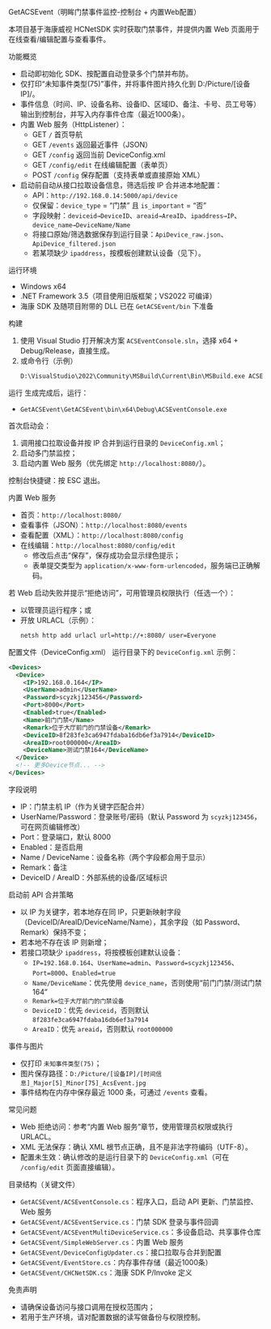 GetACSEvent（明眸门禁事件监控-控制台 + 内置Web配置）

本项目基于海康威视 HCNetSDK 实时获取门禁事件，并提供内置 Web 页面用于在线查看/编辑配置与查看事件。

功能概览
- 启动即初始化 SDK、按配置自动登录多个门禁并布防。
- 仅打印“未知事件类型(75)”事件，并将事件图片持久化到 D:/Picture/[设备IP]/。
- 事件信息（时间、IP、设备名称、设备ID、区域ID、备注、卡号、员工号等）输出到控制台，并写入内存事件仓库（最近1000条）。
- 内置 Web 服务（HttpListener）：
  - GET `/` 首页导航
  - GET `/events` 返回最近事件（JSON）
  - GET `/config` 返回当前 DeviceConfig.xml
  - GET `/config/edit` 在线编辑配置（表单页）
  - POST `/config` 保存配置（支持表单或直接原始 XML）
- 启动前自动从接口拉取设备信息，筛选后按 IP 合并进本地配置：
  - API：`http://192.168.0.14:5000/api/device`
  - 仅保留：`device_type` = “门禁” 且 `is_important` = “否”
  - 字段映射：`deviceid→DeviceID`、`areaid→AreaID`、`ipaddress→IP`、`device_name→DeviceName/Name`
  - 将接口原始/筛选数据保存到运行目录：`ApiDevice_raw.json`、`ApiDevice_filtered.json`
  - 若某项缺少 `ipaddress`，按模板创建默认设备（见下）。

运行环境
- Windows x64
- .NET Framework 3.5（项目使用旧版框架；VS2022 可编译）
- 海康 SDK 及随项目附带的 DLL 已在 `GetACSEvent/bin` 下准备

构建
1. 使用 Visual Studio 打开解决方案 `ACSEventConsole.sln`，选择 x64 + Debug/Release，直接生成。
2. 或命令行（示例）
   ```bat
   D:\VisualStudio\2022\Community\MSBuild\Current\Bin\MSBuild.exe ACSEventConsole.sln /p:Platform=x64 /p:Configuration=Debug
   ```

运行
生成完成后，运行：
- `GetACSEvent\GetACSEvent\bin\x64\Debug\ACSEventConsole.exe`

首次启动会：
1. 调用接口拉取设备并按 IP 合并到运行目录的 `DeviceConfig.xml`；
2. 启动多门禁监控；
3. 启动内置 Web 服务（优先绑定 `http://localhost:8080/`）。

控制台快捷键：按 ESC 退出。

内置 Web 服务
- 首页：`http://localhost:8080/`
- 查看事件（JSON）：`http://localhost:8080/events`
- 查看配置（XML）：`http://localhost:8080/config`
- 在线编辑：`http://localhost:8080/config/edit`
  - 修改后点击“保存”，保存成功会显示绿色提示；
  - 表单提交类型为 `application/x-www-form-urlencoded`，服务端已正确解码。

若 Web 启动失败并提示“拒绝访问”，可用管理员权限执行（任选一个）：
- 以管理员运行程序；或
- 开放 URLACL（示例）：
  ```bat
  netsh http add urlacl url=http://+:8080/ user=Everyone
  ```

配置文件（DeviceConfig.xml）
运行目录下的 `DeviceConfig.xml` 示例：
```xml
<Devices>
  <Device>
    <IP>192.168.0.164</IP>
    <UserName>admin</UserName>
    <Password>scyzkj123456</Password>
    <Port>8000</Port>
    <Enabled>true</Enabled>
    <Name>前门门禁</Name>
    <Remark>位于大厅前门的门禁设备</Remark>
    <DeviceID>8f283fe3ca6947fdaba16db6ef3a7914</DeviceID>
    <AreaID>root000000</AreaID>
    <DeviceName>测试门禁164</DeviceName>
  </Device>
  <!-- 更多Device节点... -->
</Devices>
```

字段说明
- IP：门禁主机 IP（作为关键字匹配合并）
- UserName/Password：登录账号/密码（默认 Password 为 `scyzkj123456`，可在网页编辑修改）
- Port：登录端口，默认 8000
- Enabled：是否启用
- Name / DeviceName：设备名称（两个字段都会用于显示）
- Remark：备注
- DeviceID / AreaID：外部系统的设备/区域标识

启动前 API 合并策略
- 以 IP 为关键字，若本地存在同 IP，只更新映射字段（DeviceID/AreaID/DeviceName/Name），其余字段（如 Password、Remark）保持不变；
- 若本地不存在该 IP 则新增；
- 若接口项缺少 `ipaddress`，将按模板创建默认设备：
  - `IP=192.168.0.164`、`UserName=admin`、`Password=scyzkj123456`、`Port=8000`、`Enabled=true`
  - `Name/DeviceName`：优先使用 `device_name`，否则使用“前门门禁/测试门禁164”
  - `Remark=位于大厅前门的门禁设备`
  - `DeviceID`：优先 `deviceid`，否则默认 `8f283fe3ca6947fdaba16db6ef3a7914`
  - `AreaID`：优先 `areaid`，否则默认 `root000000`

事件与图片
- 仅打印 `未知事件类型(75)`；
- 图片保存路径：`D:/Picture/[设备IP]/[时间信息]_Major[5]_Minor[75]_AcsEvent.jpg`
- 事件结构在内存中保存最近 1000 条，可通过 `/events` 查看。

常见问题
- Web 拒绝访问：参考“内置 Web 服务”章节，使用管理员权限或执行 URLACL。
- XML 无法保存：确认 XML 根节点正确，且不是非法字符编码（UTF-8）。
- 配置未生效：确认修改的是运行目录下的 `DeviceConfig.xml`（可在 `/config/edit` 页面直接编辑）。

目录结构（关键文件）
- `GetACSEvent/ACSEventConsole.cs`：程序入口，启动 API 更新、门禁监控、Web 服务
- `GetACSEvent/ACSEventService.cs`：门禁 SDK 登录与事件回调
- `GetACSEvent/ACSEventMultiDeviceService.cs`：多设备启动、共享事件仓库
- `GetACSEvent/SimpleWebServer.cs`：内置 Web 服务
- `GetACSEvent/DeviceConfigUpdater.cs`：接口拉取与合并到配置
- `GetACSEvent/EventStore.cs`：内存事件存储（最近1000条）
- `GetACSEvent/CHCNetSDK.cs`：海康 SDK P/Invoke 定义

免责声明
- 请确保设备访问与接口调用在授权范围内；
- 若用于生产环境，请对配置数据的读写做备份与权限控制。

